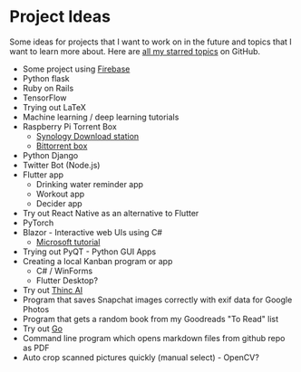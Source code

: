 # Project Ideas

Some ideas for projects that I want to work on in the future and topics that I want to learn more about. Here are [all my starred topics](https://github.com/stars/matkv?filter=topics) on GitHub.

* Some project using [Firebase](https://github.com/topics/firebase)
* Python flask
* Ruby on Rails
* TensorFlow
* Trying out LaTeX
* Machine learning / deep learning tutorials
* Raspberry Pi Torrent Box
    * [Synology Download station](https://www.reddit.com/r/raspberry_pi/comments/dej6jq/_/)
    * [Bittorrent box](https://www.howtogeek.com/142044/how-to-turn-a-raspberry-pi-into-an-always-on-bittorrent-box/)
* Python Django
* Twitter Bot (Node.js)
* Flutter app
    * Drinking water reminder app
    * Workout app
    * Decider app
* Try out React Native as an alternative to Flutter
* PyTorch
* Blazor - Interactive web UIs using C#
    * [Microsoft tutorial](https://docs.microsoft.com/en-us/aspnet/core/tutorials/build-your-first-blazor-app?view=aspnetcore-3.1)
* Trying out PyQT - Python GUI Apps
* Creating a local Kanban program or app
    * C# / WinForms
    * Flutter Desktop?  
* Try out [Thinc AI](https://thinc.ai/)
* Program that saves Snapchat images correctly with exif data for Google Photos
* Program that gets a random book from my Goodreads "To Read" list
* Try out [Go](https://golang.org/)
* Command line program which opens markdown files from github repo as PDF
* Auto crop scanned pictures quickly (manual select) - OpenCV?
